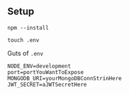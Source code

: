 ## Setup

`npm --install`

`touch .env`

Guts of `.env`

```
NODE_ENV=development
port=portYouWantToExpose
MONGODB_URI=yourMongoDBConnStrinHere
JWT_SECRET=aJWTSecretHere
```